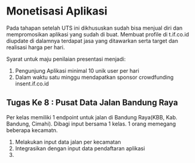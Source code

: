 # Monetisasi Aplikasi

Pada tahapan setelah UTS ini dikhususkan sudah bisa menjual diri dan mempromosikan aplikasi yang sudah di buat.
Membuat profile di t.if.co.id diupdate di dalamnya terdapat jasa yang ditawarkan serta target dan realisasi harga per hari.

Syarat untuk maju penilaian presentasi menjadi:
1. Pengunjung Aplikasi minimal 10 unik user per hari
2. Dalam waktu satu minggu mendapatkan sponsor crowdfunding insent.if.co.id


## Tugas Ke 8 : Pusat Data Jalan Bandung Raya
Per kelas memiliki 1 endpoint untuk jalan di Bandung Raya(KBB, Kab. Bandung, Cimahi). Dibagi input bersama 1 kelas. 
1 orang memegang beberapa kecamatn.

1. Melakukan input data jalan per kecamatan
2. Integrasikan dengan input data pendaftaran aplikasi
3. 


